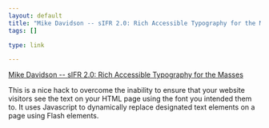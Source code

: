 ```yaml
--- 
layout: default
title: "Mike Davidson -- sIFR 2.0: Rich Accessible Typography for the Masses"
tags: []

type: link

---
```

<a href="http://www.mikeindustries.com/sifr/">Mike Davidson -- sIFR 2.0: Rich Accessible Typography for the Masses</a>

This is a nice hack to overcome the inability to ensure that your website visitors see the text on your HTML page using the font you intended them to. It uses Javascript to dynamically replace designated text elements on a page using Flash elements.

